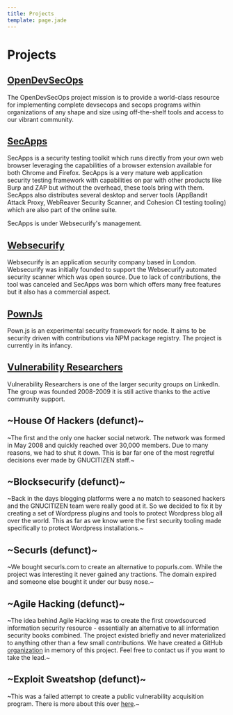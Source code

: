 ```yaml
---
title: Projects
template: page.jade
---
```


# Projects

## [OpenDevSecOps](https://opendevsecops.org)

The OpenDevSecOps project mission is to provide a world-class resource for implementing complete devsecops and secops programs within organizations of any shape and size using off-the-shelf tools and access to our vibrant community.

## [SecApps](https://secapps.com)

SecApps is a security testing toolkit which runs directly from your own web browser leveraging the capabilities of a browser extension available for both Chrome and Firefox. SecApps is a very mature web application security testing framework with capabilities on par with other products like Burp and ZAP but without the overhead, these tools bring with them. SecApps also distributes several desktop and server tools (AppBandit Attack Proxy, WebReaver Security Scanner, and Cohesion CI testing tooling) which are also part of the online suite.

SecApps is under Websecurify's management.

## [Websecurify](https://websecurify.com)

Websecurify is an application security company based in London. Websecurify was initially founded to support the Websecurify automated security scanner which was open source. Due to lack of contributions, the tool was canceled and SecApps was born which offers many free features but it also has a commercial aspect.

## [PownJs](https://pownjs.com/)

Pown.js is an experimental security framework for node. It aims to be security driven with contributions via NPM package registry. The project is currently in its infancy.

## [Vulnerability Researchers](https://www.linkedin.com/groups/115855)

Vulnerability Researchers is one of the larger security groups on LinkedIn. The group was founded 2008-2009 it is still active thanks to the active community support.

## ~House Of Hackers (defunct)~

~The first and the only one hacker social network. The network was formed in May 2008 and quickly reached over 30,000 members. Due to many reasons, we had to shut it down. This is bar far one of the most regretful decisions ever made by GNUCITIZEN staff.~

## ~Blocksecurify (defunct)~

~Back in the days blogging platforms were a no match to seasoned hackers and the GNUCITIZEN team were really good at it. So we decided to fix it by creating a set of Wordpress plugins and tools to protect Wordpress blog all over the world. This as far as we know were the first security tooling made specifically to protect Wordpress installations.~

## ~Securls (defunct)~

~We bought securls.com to create an alternative to popurls.com. While the project was interesting it never gained any tractions. The domain expired and someone else bought it under our busy nose.~

## ~Agile Hacking (defunct)~

~The idea behind Agile Hacking was to create the first crowdsourced information security resource - essentially an alternative to all information security books combined. The project existed briefly and never materialized to anything other than a few small contributions. We have created a GitHub [organization](https://github.com/agilehacking) in memory of this project. Feel free to contact us if you want to take the lead.~

## ~Exploit Sweatshop (defunct)~

~This was a failed attempt to create a public vulnerability acquisition program. There is more about this over [here](/blog/exploit-sweatshop/).~
